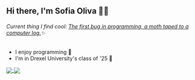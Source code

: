 ## Hi there, I'm Sofia Oliva 👋✨
###### Current thing I find cool: [The first bug in programming, a moth taped to a computer log.](https://en.wikipedia.org/wiki/Software_bug)✨

- I enjoy programming 💬
- I'm in Drexel University's class of '25 🐉

<a href="https://github.com/SofiaOliva">
  <img align="center" src=["https://github-readme-stats.vercel.app/api/pin/?username=SofiaOliva](https://github-readme-stats.vercel.app/api?username=SofiaOliva&theme=dracula&hide_border=false&include_all_commits=false&count_private=true)" />
</a>
<a href="https://github.com/SofiaOliva">
  <img align="center" src="[https://github-readme-stats.vercel.app/api/pin/?username=SofiaOliva](https://github-readme-stats.vercel.app/api/top-langs/?username=SofiaOliva&theme=dracula&hide_border=false&include_all_commits=false&count_private=true&layout=compact)" />
</a>
